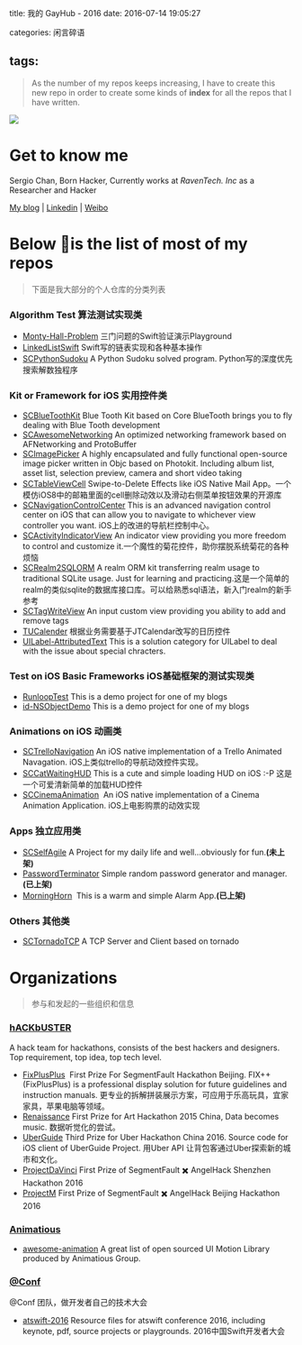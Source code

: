 title: 我的 GayHub - 2016
date: 2016-07-14 19:05:27

categories: 闲言碎语



tags:
---



> As the number of my repos keeps increasing, I have to create this new repo in order to create some kinds of **index** for all the repos that I have written.

![](/image/2016-gayhub.png)

# Get to know me

Sergio Chan, Born Hacker, Currently works at *RavenTech. Inc* as a Researcher and Hacker

[My blog](http://sergiochan.xyz)  |  [Linkedin](https://cn.linkedin.com/pub/sergio-chan/42/14b/a6) | [Weibo](http://weibo.com/3089081773/profile?topnav=1&wvr=6) 

# Below is the list of most of my repos

> 下面是我大部分的个人仓库的分类列表

### Algorithm Test 算法测试实现类

- [Monty-Hall-Problem](https://github.com/SergioChan/Monty-Hall-Problem-Swift) 三门问题的Swift验证演示Playground
- [LinkedListSwift](https://github.com/SergioChan/LinkedListSwift) Swift写的链表实现和各种基本操作
- [SCPythonSudoku]( https://github.com/SergioChan/SCPythonSudoku ) A Python Sudoku solved program. Python写的深度优先搜索解数独程序

### Kit or Framework for iOS 实用控件类

- [SCBlueToothKit](https://github.com/SergioChan/SCBlueToothKit) Blue Tooth Kit based on Core BlueTooth brings you to fly dealing with Blue Tooth development
- [SCAwesomeNetworking](https://github.com/SergioChan/SCAwesomeNetworking) An optimized networking framework based on AFNetworking and ProtoBuffer
- [SCImagePicker](https://github.com/SergioChan/ImagePicker) A highly encapsulated and fully functional open-source image picker written in Objc based on Photokit. Including album list, asset list, selection preview, camera and short video taking
- [SCTableViewCell](https://github.com/SergioChan/SCTableViewCell) Swipe-to-Delete Effects like iOS Native Mail App。一个模仿iOS8中的邮箱里面的cell删除动效以及滑动右侧菜单按钮效果的开源库
- [SCNavigationControlCenter](https://github.com/SergioChan/SCNavigationControlCenter) This is an advanced navigation control center on iOS that can allow you to navigate to whichever view controller you want. iOS上的改进的导航栏控制中心。
- [SCActivityIndicatorView](https://github.com/SergioChan/SCActivityIndicatorView) An indicator view providing you more freedom to control and customize it.一个魔性的菊花控件，助你摆脱系统菊花的各种烦恼
- [SCRealm2SQLORM](https://github.com/SergioChan/SCRealm2SQLORM) A realm ORM kit transferring realm usage to traditional SQLite usage. Just for learning and practicing.这是一个简单的realm的类似sqlite的数据库接口库。可以给熟悉sql语法，新入门realm的新手参考
- [SCTagWriteView](https://github.com/SergioChan/SCTagWriteView) An input custom view providing you ability to add and remove tags
- [TUCalender](https://github.com/SergioChan/TUCalender) 根据业务需要基于JTCalendar改写的日历控件
- [UILabel-AttributedText](https://github.com/SergioChan/UILabel-AttributedText) This is a solution category for UILabel to deal with the issue about special chracters.

### Test on iOS Basic Frameworks iOS基础框架的测试实现类

- [RunloopTest](https://github.com/SergioChan/RunloopTest)  This is a demo project for one of my blogs
- [id-NSObjectDemo](https://github.com/SergioChan/id-NSObjectDemo) This is a demo project for one of my blogs

### Animations on iOS 动画类

- [SCTrelloNavigation](https://github.com/SergioChan/SCTrelloNavigation) An iOS native implementation of a Trello Animated Navagation. iOS上类似trello的导航动效控件实现。
- [SCCatWaitingHUD](https://github.com/SergioChan/SCCatWaitingHUD) This is a cute and simple loading HUD on iOS :-P 这是一个可爱清新简单的加载HUD控件
- [SCCinemaAnimation](https://github.com/SergioChan/SCCinemaAnimation)  An iOS native implementation of a Cinema Animation Application. iOS上电影购票的动效实现

### Apps 独立应用类

- [SCSelfAgile](https://github.com/SergioChan/SCSelfAgile) A Project for my daily life and well...obviously for fun.**(未上架)**
- [PasswordTerminator](https://github.com/SergioChan/PasswordTerminator) Simple random password generator and manager. **(已上架)**
- [MorningHorn](https://github.com/SergioChan/MorningHorn)  This is a warm and simple Alarm App.**(已上架)**

### Others 其他类

- [SCTornadoTCP](https://github.com/SergioChan/SCTornadoTCP) A TCP Server and Client based on tornado

# Organizations

> 参与和发起的一些组织和信息

### [hACKbUSTER](https://github.com/hACKbUSTER)

A hack team for hackathons, consists of the best hackers and designers. Top requirement, top idea, top tech level.

- [FixPlusPlus](https://github.com/hACKbUSTER/FixPlusPlus)  First Prize For SegmentFault Hackathon Beijing. FIX++ (FixPlusPlus) is a professional display solution for future guidelines and instruction manuals. 更专业的拆解拼装展示方案，可应用于乐高玩具，宜家家具，苹果电脑等领域。
- [Renaissance](https://github.com/hACKbUSTER/Renaissance) First Prize for Art Hackathon 2015 China, Data becomes music. 数据听觉化的尝试。
- [UberGuide](https://github.com/hACKbUSTER/UberGuide-iOS) Third Prize for Uber Hackathon China 2016. Source code for iOS client of UberGuide Project. 用Uber API 让背包客通过Uber探索新的城市和文化。
- [ProjectDaVinci](https://github.com/hACKbUSTER/ProjectDaVinci) First Prize of SegmentFault ✖️ AngelHack Shenzhen Hackathon 2016
- [ProjectM](https://github.com/hACKbUSTER/ProjectM-SafariExtension) First Prize of SegmentFault ✖️ AngelHack Beijing Hackathon 2016

### [Animatious](https://github.com/Animatious)

- [awesome-animation](https://github.com/Animatious/awesome-animation) A great list of open sourced UI Motion Library produced by Animatious Group.

### [@Conf](https://github.com/atConf)

@Conf 团队，做开发者自己的技术大会

- [atswift-2016](https://github.com/atConf/atswift-2016-resources) Resource files for atswift conference 2016, including keynote, pdf, source projects or playgrounds. 2016中国Swift开发者大会